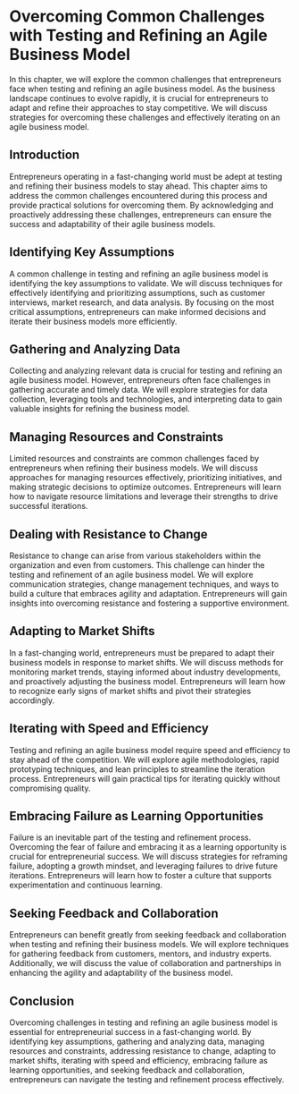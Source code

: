 Overcoming Common Challenges with Testing and Refining an Agile Business Model
=======================================================================================

In this chapter, we will explore the common challenges that entrepreneurs face when testing and refining an agile business model. As the business landscape continues to evolve rapidly, it is crucial for entrepreneurs to adapt and refine their approaches to stay competitive. We will discuss strategies for overcoming these challenges and effectively iterating on an agile business model.

Introduction
------------

Entrepreneurs operating in a fast-changing world must be adept at testing and refining their business models to stay ahead. This chapter aims to address the common challenges encountered during this process and provide practical solutions for overcoming them. By acknowledging and proactively addressing these challenges, entrepreneurs can ensure the success and adaptability of their agile business models.

**Identifying Key Assumptions**
-------------------------------

A common challenge in testing and refining an agile business model is identifying the key assumptions to validate. We will discuss techniques for effectively identifying and prioritizing assumptions, such as customer interviews, market research, and data analysis. By focusing on the most critical assumptions, entrepreneurs can make informed decisions and iterate their business models more efficiently.

**Gathering and Analyzing Data**
--------------------------------

Collecting and analyzing relevant data is crucial for testing and refining an agile business model. However, entrepreneurs often face challenges in gathering accurate and timely data. We will explore strategies for data collection, leveraging tools and technologies, and interpreting data to gain valuable insights for refining the business model.

**Managing Resources and Constraints**
--------------------------------------

Limited resources and constraints are common challenges faced by entrepreneurs when refining their business models. We will discuss approaches for managing resources effectively, prioritizing initiatives, and making strategic decisions to optimize outcomes. Entrepreneurs will learn how to navigate resource limitations and leverage their strengths to drive successful iterations.

**Dealing with Resistance to Change**
-------------------------------------

Resistance to change can arise from various stakeholders within the organization and even from customers. This challenge can hinder the testing and refinement of an agile business model. We will explore communication strategies, change management techniques, and ways to build a culture that embraces agility and adaptation. Entrepreneurs will gain insights into overcoming resistance and fostering a supportive environment.

**Adapting to Market Shifts**
-----------------------------

In a fast-changing world, entrepreneurs must be prepared to adapt their business models in response to market shifts. We will discuss methods for monitoring market trends, staying informed about industry developments, and proactively adjusting the business model. Entrepreneurs will learn how to recognize early signs of market shifts and pivot their strategies accordingly.

**Iterating with Speed and Efficiency**
---------------------------------------

Testing and refining an agile business model require speed and efficiency to stay ahead of the competition. We will explore agile methodologies, rapid prototyping techniques, and lean principles to streamline the iteration process. Entrepreneurs will gain practical tips for iterating quickly without compromising quality.

**Embracing Failure as Learning Opportunities**
-----------------------------------------------

Failure is an inevitable part of the testing and refinement process. Overcoming the fear of failure and embracing it as a learning opportunity is crucial for entrepreneurial success. We will discuss strategies for reframing failure, adopting a growth mindset, and leveraging failures to drive future iterations. Entrepreneurs will learn how to foster a culture that supports experimentation and continuous learning.

**Seeking Feedback and Collaboration**
--------------------------------------

Entrepreneurs can benefit greatly from seeking feedback and collaboration when testing and refining their business models. We will explore techniques for gathering feedback from customers, mentors, and industry experts. Additionally, we will discuss the value of collaboration and partnerships in enhancing the agility and adaptability of the business model.

Conclusion
----------

Overcoming challenges in testing and refining an agile business model is essential for entrepreneurial success in a fast-changing world. By identifying key assumptions, gathering and analyzing data, managing resources and constraints, addressing resistance to change, adapting to market shifts, iterating with speed and efficiency, embracing failure as learning opportunities, and seeking feedback and collaboration, entrepreneurs can navigate the testing and refinement process effectively.
